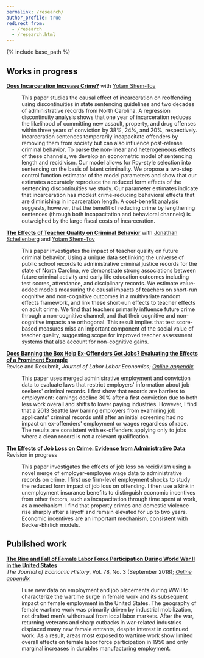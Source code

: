 ```yaml
---
permalink: /research/
author_profile: true
redirect_from:
  - /research
  - /research.html
---
```


{% include base_path %}

## Works in progress

[**Does Incarceration Increase Crime?**](https://yotamshemtov.github.io/files/YotamShemTov_JMP.pdf) with [Yotam Shem-Tov](https://yotamshemtov.github.io/index.html)    
<dl><dd>This paper studies the causal effect of incarceration on reoffending using discontinuities in state sentencing guidelines and two decades of administrative records from North Carolina. A regression discontinuity analysis shows that one year of incarceration reduces the likelihood of committing new assault, property, and drug offenses within three years of conviction by 38%, 24%, and 20%, respectively. Incarceration sentences temporarily incapacitate offenders by removing them from society but can also influence post-release criminal behavior. To parse the non-linear and heterogeneous effects of these channels, we develop an econometric model of sentencing length and recidivism. Our model allows for Roy-style selection into sentencing on the basis of latent criminality. We propose a two-step control function estimator of the model parameters and show that our estimates accurately reproduce the reduced form effects of the sentencing discontinuities we study. Our parameter estimates indicate that incarceration has modest crime-reducing behavioral effects that are diminishing in incarceration length. A cost-benefit analysis suggests, however, that the benefit of reducing crime by lengthening sentences (through both incapacitation and behavioral channels) is outweighed by the large fiscal costs of incarceration.</dd></dl>

[**The Effects of Teacher Quality on Criminal Behavior**](https://drive.google.com/uc?export=pdf&id=1agkUuMjtPIPoQlgQEel3tVVofs2WFVsA) with [Jonathan Schellenberg](https://sites.google.com/view/jonathanschellenberg/home?authuser=0) and [Yotam Shem-Tov](https://yotamshemtov.github.io/index.html)  
<dl><dd>This paper investigates the impact of teacher quality on future criminal behavior. Using a unique data set linking the universe of public school records to administrative criminal justice records for the state of North Carolina, we demonstrate strong associations between future criminal activity and early life education outcomes including test scores, attendance, and disciplinary records. We estimate value-added models measuring the causal impacts of teachers on short-run cognitive and non-cognitive outcomes in a multivariate random effects framework, and link these short-run effects to teacher effects on adult crime. We find that teachers primarily influence future crime through a non-cognitive channel, and that their cognitive and non-cognitive impacts are orthogonal. This result implies that test score-based measures miss an important component of the social value of teacher quality, suggesting scope for improved teacher assessment systems that also account for non-cognitive gains.</dd></dl>

[**Does Banning the Box Help Ex-Offenders Get Jobs? Evaluating the Effects of a Prominent Example**](/files/btb_seattle_0418.pdf)  
Revise and Resubmit, *Journal of Labor Labor Economics*; [*Online appendix*](/files/btb_online_appendix_0418.pdf)
<dl><dd>This paper uses merged administrative employment and conviction data to evaluate laws that restrict employers' information about job seekers' criminal records. I first show that records are barriers to employment: earnings decline 30% after a first conviction due to both less work overall and shifts to lower paying industries. However, I find that a 2013 Seattle law barring employers from examining job applicants' criminal records until after an initial screening had no impact on ex-offenders' employment or wages regardless of race. The results are consistent with ex-offenders applying only to jobs where a clean record is not a relevant qualification.</dd></dl>

[**The Effects of Job Loss on Crime: Evidence from Administrative Data**](/files/jobloss_crime_ekr_vf.pdf)  
Revision in progress
<dl><dd>This paper investigates the effects of job loss on recidivism using a novel merge of employer-employee wage data to administrative records on crime. I first use firm-level employment shocks to study the reduced form impact of job loss on offending. I then use a kink in unemployment insurance benefits to distinguish economic incentives from other factors, such as incapacitation through time spent at work, as a mechanism. I find that property crimes and domestic violence rise sharply after a layoff and remain elevated for up to two years. Economic incentives are an important mechanism, consistent with Becker-Ehrlich models.</dd></dl>


## Published work

[**The Rise and Fall of Female Labor Force Participation During World War II in the United States**](/files/rise_and_fall.pdf)  
*The Journal of Economic History*, Vol. 78, No. 3 (September 2018); [*Online appendix*](/files/rise_and_fall_online_appendix.pdf)
<dl><dd>I use new data on employment and job placements during WWII to characterize the wartime surge in female work and its subsequent impact on female employment in the United States. The geography of female wartime work was primarily driven by industrial mobilization, not drafted men’s withdrawal from local labor markets. After the war, returning veterans and sharp cutbacks in war-related industries displaced many new female entrants, despite interest in continued work. As a result, areas most exposed to wartime work show limited overall effects on female labor force participation in 1950 and only marginal increases in durables manufacturing employment.</dd></dl>

